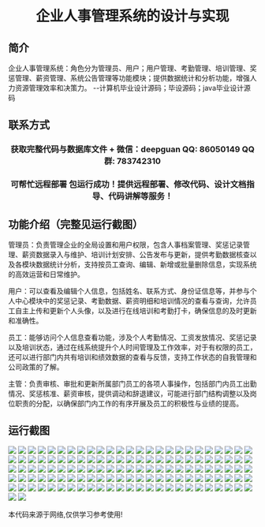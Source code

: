 <p><h1 align="center">企业人事管理系统的设计与实现</h1></p>

## 简介
企业人事管理系统：角色分为管理员、用户；用户管理、考勤管理、培训管理、奖惩管理、薪资管理、系统公告管理等功能模块；提供数据统计和分析功能，增强人力资源管理效率和决策力。    --计算机毕业设计源码；毕设源码；java毕业设计源码


## 联系方式
<p><h3 align="center">获取完整代码与数据库文件 + 微信：deepguan QQ: 86050149 QQ群: 783742310</h3></p>
<p><h3 align="center">可帮忙远程部署 包运行成功！提供远程部署、修改代码、设计文档指导、代码讲解等服务！</h3></p>

## 功能介绍（完整见运行截图）
管理员：负责管理企业的全局设置和用户权限，包含人事档案管理、奖惩记录管理、薪资数据录入与维护、培训计划安排、公告发布与更新，提供考勤数据核查以及各模块数据统计分析，支持按员工查询、编辑、新增或批量删除信息，实现系统的高效运营和日常维护。

用户：可以查看及编辑个人信息，包括姓名、联系方式、身份证信息等，并参与个人中心模块中的奖惩记录、考勤数据、薪资明细和培训情况的查看与查询，允许员工自主上传和更新个人头像，以及进行在线培训和考勤打卡，确保信息的及时更新和准确性。

员工：能够访问个人信息查看功能，涉及个人考勤情况、工资发放情况、奖惩记录以及培训状态，通过在线系统提升个人时间管理及工作效率，对于有权限的员工，还可以进行部门内共有培训和绩效数据的查看与反馈，支持工作状态的自我管理和公司政策的了解。

主管：负责审核、审批和更新所属部门员工的各项人事操作，包括部门内员工出勤情况、奖惩核准、薪资审核，提供调动和辞退建议，可能进行部门结构调整以及岗位职责的分配，以确保部门内工作的有序开展及员工的积极性与业绩的提高。


## 运行截图
![](img/001.jpg)
![](img/002.jpg)
![](img/003.jpg)
![](img/004.jpg)
![](img/005.jpg)
![](img/006.jpg)
![](img/007.jpg)
![](img/008.jpg)
![](img/009.jpg)
![](img/010.jpg)
![](img/011.jpg)
![](img/012.jpg)
![](img/013.jpg)
![](img/014.jpg)
![](img/015.jpg)
![](img/016.jpg)
![](img/017.jpg)
![](img/018.jpg)
![](img/019.jpg)
![](img/020.jpg)
![](img/021.jpg)
![](img/022.jpg)
![](img/023.jpg)
![](img/024.jpg)
![](img/025.jpg)
![](img/026.jpg)
![](img/027.jpg)
![](img/028.jpg)
![](img/029.jpg)
![](img/030.jpg)
![](img/031.jpg)
![](img/032.jpg)
![](img/033.jpg)
![](img/034.jpg)
![](img/035.jpg)
![](img/036.jpg)
![](img/037.jpg)
![](img/038.jpg)
![](img/039.jpg)
![](img/040.jpg)
![](img/041.jpg)
![](img/042.jpg)
![](img/043.jpg)
![](img/044.jpg)
![](img/045.jpg)
![](img/046.jpg)
![](img/047.jpg)
![](img/048.jpg)
![](img/049.jpg)
![](img/050.jpg)
![](img/051.jpg)
![](img/052.jpg)
![](img/053.jpg)
![](img/054.jpg)
![](img/055.jpg)
![](img/056.jpg)
![](img/057.jpg)
![](img/058.jpg)
![](img/059.jpg)
![](img/060.jpg)
![](img/061.jpg)
![](img/062.jpg)
![](img/063.jpg)
![](img/064.jpg)
![](img/065.jpg)
![](img/066.jpg)
![](img/067.jpg)
![](img/068.jpg)
![](img/069.jpg)
![](img/070.jpg)
![](img/071.jpg)
![](img/072.jpg)
![](img/073.jpg)
![](img/074.jpg)
![](img/075.jpg)
![](img/076.jpg)
![](img/077.jpg)
![](img/078.jpg)
![](img/079.jpg)
![](img/080.jpg)
![](img/081.jpg)
![](img/082.jpg)
![](img/083.jpg)
![](img/084.jpg)
![](img/085.jpg)
![](img/086.jpg)
![](img/087.jpg)
![](img/088.jpg)
![](img/089.jpg)
![](img/090.jpg)
![](img/091.jpg)
![](img/092.jpg)
![](img/093.jpg)
![](img/094.jpg)
![](img/095.jpg)
![](img/096.jpg)
![](img/097.jpg)
![](img/098.jpg)
![](img/099.jpg)
![](img/100.jpg)
![](img/101.jpg)
![](img/102.jpg)
![](img/103.jpg)
![](img/104.jpg)
![](img/105.jpg)
![](img/106.jpg)
![](img/107.jpg)
![](img/108.jpg)
![](img/109.jpg)
![](img/110.jpg)
![](img/111.jpg)
![](img/112.jpg)
![](img/113.jpg)
![](img/114.jpg)
![](img/115.jpg)
![](img/116.jpg)
![](img/117.jpg)
![](img/118.jpg)
![](img/119.jpg)
![](img/120.jpg)
![](img/121.jpg)
![](img/122.jpg)
![](img/123.jpg)
![](img/124.jpg)
![](img/125.jpg)
![](img/126.jpg)
![](img/127.jpg)

<p>本代码来源于网络,仅供学习参考使用!</p>
